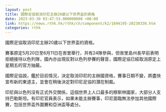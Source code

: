 ```yaml
---
layout: post
title: 國際足協取消印尼主辦20歲以下世界盃的資格
date: 2023-03-30 03:47:53.000000000 +08:00
link: https://news.rthk.hk/rthk/ch/component/k2/1694195-20230330.htm
categories: rthk
---
```


國際足協取消印尼主辦20歲以下世界盃的資格。

賽事原定5月20日至6月11日在峇里舉行，共有24隊參與，但峇里島州長早前表明拒絕接待以色列隊，國內亦出現反對以色列參賽的聲音，國際足協已經取消原定上星期五的官方抽籤。

國際足協說，鑑於目前情況，決定取消印尼的主辦國資格，賽事日期不變，將盡快宣布新的東道主，並會在稍後決定對印尼足協的潛在制裁。 

印尼與以色列沒有正式外交關係，這個世界上人口最多的穆斯林國家，大部分人支持巴勒斯坦。有印尼官員表示，如果未能主辦賽事，印尼面臨無法參加其他國際賽，包括世界盃外圍賽和亞洲盃等處分。
